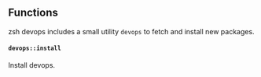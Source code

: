 <!-- Space: Projects -->
<!-- Parent: ZshDevOps -->
<!-- Title: Functions ZshDevOps -->
<!-- Label: Functions -->
<!-- Include: docs/disclaimer.md -->
<!-- Include: ac:toc -->

## Functions

zsh devops includes a small utility `devops` to fetch and install new packages.

#### `devops::install`

Install devops.
